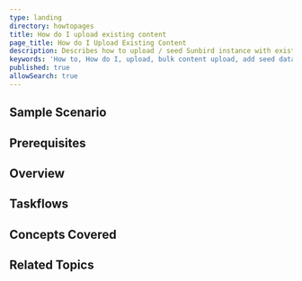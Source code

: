 ```yaml
---
type: landing
directory: howtopages
title: How do I upload existing content  
page_title: How do I Upload Existing Content
description: Describes how to upload / seed Sunbird instance with existing content 
keywords: 'How to, How do I, upload, bulk content upload, add seed data, Set up, Set Up'
published: true
allowSearch: true
---
```


## Sample Scenario


## Prerequisites


## Overview


## Taskflows


## Concepts Covered


## Related Topics
